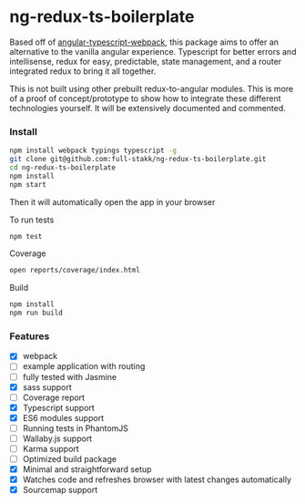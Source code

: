 # ng-redux-ts-boilerplate

Based off of [angular-typescript-webpack](https://github.com/brechtbilliet/angular-typescript-webpack), this package aims to offer an alternative to the vanilla angular experience. Typescript for better errors and intellisense, redux for easy, predictable, state management, and a router integrated redux to bring it all together.

This is not built using other prebuilt redux-to-angular modules. This is more of a proof of concept/prototype to show how to integrate these different technologies yourself. It will be extensively documented and commented.

### Install

```sh
npm install webpack typings typescript -g
git clone git@github.com:full-stakk/ng-redux-ts-boilerplate.git
cd ng-redux-ts-boilerplate
npm install
npm start
```

Then it will automatically open the app in your browser

To run tests

```sh
npm test
```

Coverage

```sh
open reports/coverage/index.html
```

Build
```sh
npm install
npm run build
```


### Features

- [x] webpack
- [ ] example application with routing
- [ ] fully tested with Jasmine
- [x] sass support
- [ ] Coverage report
- [x] Typescript support
- [x] ES6 modules support
- [ ] Running tests in PhantomJS
- [ ] Wallaby.js support
- [ ] Karma support
- [ ] Optimized build package
- [x] Minimal and straightforward setup
- [x] Watches code and refreshes browser with latest changes automatically
- [x] Sourcemap support
